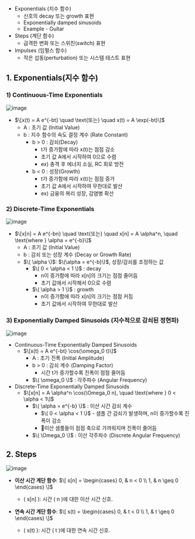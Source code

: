 - Exponentials (지수 함수)
  - 신호의 decay 또는 growth 표현
  - Exponentially damped sinusoids
  - Example - Guitar
- Steps (계단 함수)
  - 급격한 변화 또는 스위친(switch) 표현 
- Impulses (임펄스 함수)
  - 작은 섭동(perturbation) 또는 시스템 테스트 표현

## 1. Exponentials(지수 함수)
### 1) Continuous-Time Exponentials
![image](https://github.com/user-attachments/assets/c6b30303-917a-4b82-941d-419574ae7495)

- $\[x(t) = A e^{-bt} \quad \text{또는} \quad x(t) = A \exp(-bt)\]$
  - A : 초기 값 (Initial Value)
  - b : 지수 함수의 속도 결정 계수 (Rate Constant)
    - b > 0 : 감쇠(Decay)
      - t가 증가함에 따라 x(t)는 점점 감소
      - 초기 값 A에서 시작하여 0으로 수렴
      - ex) 충격 후 에너지 소실, RC 회로 방전 
    - b < 0 : 성장(Growth)
      - t가 증가함에 따라 x(t)는 점점 증가
      - 초기 값 A에서 시작하여 무한대로 발산
      - ex) 금융의 복리 성장, 감염병 확산

### 2) Discrete-Time Exponentials
![image](https://github.com/user-attachments/assets/a106e9b5-127e-4f2b-84ea-a56deb162b64)

- $\[x[n] = A e^{-bn} \quad \text{또는} \quad x[n] = A \alpha^n, \quad \text{where } \alpha = e^{-b}\]$
  - A : 초기 값 (Initial Value)
  - b : 감쇠 또는 성장 계수 (Decay or Growth Rate)
  - $\( \alpha \)$: $\(\alpha = e^{-b}\)$, 성장/감쇠를 조정하는 값
    - $\( 0 < \alpha < 1 \)$ : decay
      - n이 증가함에 따라 x[n]의 크기는 점점 줄어듬
      - 초기 값에서 시작해서 0으로 수렴 
    - $\( \alpha > 1 \)$ : growth
      - n이 증가함에 따라 x[n]의 크기는 점점 커짐
      - 초기 값에서 시작하여 무한대로 발산 

### 3) Exponentially Damped Sinusoids (지수적으로 감쇠된 정현파)
![image](https://github.com/user-attachments/assets/b9b3016a-fe7a-4990-bcd2-544403a8d341)

- Continuous-Time Exponentially Damped Sinusoids
  - $\[x(t) = A e^{-bt} \cos(\omega_0 t)\]$
    - A : 초기 진폭 (Initial Amplitude)
    - b > 0 : 감쇠 계수 (Damping Factor)
      - 시간 t가 증가할수록 진폭이 점점 줄어듬 
    - $\( \omega_0 \)$ : 각주파수 (Angular Frequency)
- Discrete-Time Exponentially Damped Sinusoids
  - $\[x[n] = A \alpha^n \cos(\Omega_0 n), \quad \text{where } 0 < \alpha < 1\]$
    - $\( \alpha = e^{-b} \)$ : 이산 시간 감쇠 계수
      - $\( 0 < \alpha < 1 \)$ - 샘플 간 감쇠가 발생하며, n이 증가할수록 진폭이 감소
      - 이산 샘플들이 점점 축으로 가까워지며 진폭이 줄어듬
    - $\( \Omega_0 \)$ : 이산 각주파수 (Discrete Angular Frequency)

## 2. Steps
![image](https://github.com/user-attachments/assets/1e496e99-00a2-4d04-b81b-5a84dab53708)

- **이산 시간 계단 함수**:
  $\[
  s[n] =
  \begin{cases}
  0, & n < 0 \\
  1, & n \geq 0
  \end{cases}
  \]$
  - \( s[n] \): 시간 \( n \)에 대한 이산 시간 신호.

- **연속 시간 계단 함수**:
  $\[
  s(t) =
  \begin{cases}
  0, & t < 0 \\
  1, & t \geq 0
  \end{cases}
  \]$
  - \( s(t) \): 시간 \( t \)에 대한 연속 시간 신호.


